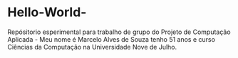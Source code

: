 # Hello-World-
 Repósitorio esperimental para trabalho de grupo  do  Projeto  de  Computação Aplicada -
 Meu nome  é  Marcelo Alves de Souza tenho 51 anos e curso Ciências da  Computação na Universidade Nove de Julho.
                     
